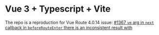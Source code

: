 # Vue 3 + Typescript + Vite

The repo is a reproduction for Vue Route 4.0.14 issue: [#1367 `vm` arg in `next` callback in `beforeRouteEnter` there is an inconsistent result with <script setup>](https://github.com/vuejs/router/issues/1367).

